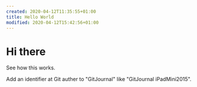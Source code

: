```yaml
---
created: 2020-04-12T11:35:55+01:00
title: Hello World
modified: 2020-04-12T15:42:56+01:00
---
```


# Hi there

See how this works.

Add an identifier at Git auther to "GitJournal" like "GitJournal iPadMini2015".